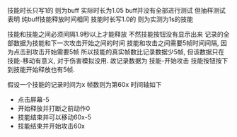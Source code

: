 技能时长只写1的 则为buff 实际时长为1.05 
buff并没有全部进行测试 但抽样测试表明 纯buff技能释放时间相同 
技能时长写1.0的 则为实测为1s的技能 

技能和技能之间必须间隔1.9秒以上才能释放 不然技能按钮没有显示出来 
记录的全部数据为技能和下一次攻击开始之间的时间 
技能和攻击之间需要5帧时间间隔, 因为点击到攻击开始需要5帧 
所以技能的真实帧数比记录数据少5帧, 但该数据只在技能-移动有意义, 对于伤害模拟没用. 故记录数据为 技能-开始攻击 
技能按钮按下到技能开始释放也有5帧. 

假设一个技能的记录时间为x 
帧数则为第60x 
时间轴如下 
- 点击屏幕-5   
- 开始释放并打断之前动作0  
- 技能结束并可以移动60x-5 
- 技能结束并开始攻击60x 
